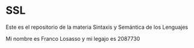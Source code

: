 # SSL
Este es el repositorio de la materia Sintaxis y Semántica de los Lenguajes

Mi nombre es Franco Losasso y mi legajo es 2087730
